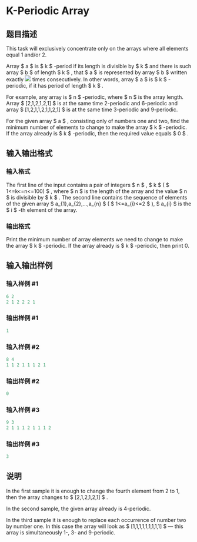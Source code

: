 # K-Periodic Array

## 题目描述

This task will exclusively concentrate only on the arrays where all elements equal 1 and/or 2.

Array $ a $ is $ k $ -period if its length is divisible by $ k $ and there is such array $ b $ of length $ k $ , that $ a $ is represented by array $ b $ written exactly ![](https://cdn.luogu.com.cn/upload/vjudge_pic/CF371A/53488bbee46df1b241cbadadd932aea80891152b.png) times consecutively. In other words, array $ a $ is $ k $ -periodic, if it has period of length $ k $ .

For example, any array is $ n $ -periodic, where $ n $ is the array length. Array $ [2,1,2,1,2,1] $ is at the same time 2-periodic and 6-periodic and array $ [1,2,1,1,2,1,1,2,1] $ is at the same time 3-periodic and 9-periodic.

For the given array $ a $ , consisting only of numbers one and two, find the minimum number of elements to change to make the array $ k $ -periodic. If the array already is $ k $ -periodic, then the required value equals $ 0 $ .

## 输入输出格式

### 输入格式

The first line of the input contains a pair of integers $ n $ , $ k $ ( $ 1<=k<=n<=100) $ , where $ n $ is the length of the array and the value $ n $ is divisible by $ k $ . The second line contains the sequence of elements of the given array $ a_{1},a_{2},...,a_{n} $ ( $ 1<=a_{i}<=2 $ ), $ a_{i} $ is the $ i $ -th element of the array.

### 输出格式

Print the minimum number of array elements we need to change to make the array $ k $ -periodic. If the array already is $ k $ -periodic, then print 0.

## 输入输出样例

### 输入样例 #1

```cpp
6 2
2 1 2 2 2 1

```
### 输出样例 #1

```cpp
1

```
### 输入样例 #2

```cpp
8 4
1 1 2 1 1 1 2 1

```
### 输出样例 #2

```cpp
0

```
### 输入样例 #3

```cpp
9 3
2 1 1 1 2 1 1 1 2

```
### 输出样例 #3

```cpp
3

```
## 说明

In the first sample it is enough to change the fourth element from 2 to 1, then the array changes to $ [2,1,2,1,2,1] $ .

In the second sample, the given array already is 4-periodic.

In the third sample it is enough to replace each occurrence of number two by number one. In this case the array will look as $ [1,1,1,1,1,1,1,1,1] $ — this array is simultaneously 1-, 3- and 9-periodic.

